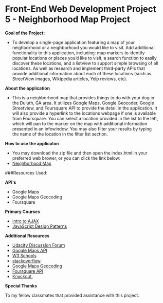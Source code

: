 Front-End Web Development Project 5 - Neighborhood Map Project
===============================

**Goal of the Project:**

* To develop a single-page application featuring a map of your neighborhood or a neighborhood you would like to visit. Add additional functionality to this application, including: map markers to identify popular locations or places you’d like to visit, a search function to easily discover these locations, and a listview to support simple browsing of all locations. As well as research and implement third-party APIs that provide additional information about each of these locations (such as StreetView images, Wikipedia articles, Yelp reviews, etc).

**About the application**

* This is a neighborhood map that provides things to do with your dog in the Duluth, GA area. It utilizes Google Maps, Google Geocoder, Google Streetview, and Foursquare API to provide the detail in the application. It will also provide a hyperlink to the locations webpage if one is available from Foursquare. You can select a location provided in the list to the left, which will pan to the marker on the map with additional information presented in an infowindow. You may also filter your results by typing the name of the location in the filter list section.

**How to use the applicaton**

* You may download the zip file and then open the index.html in your preferred web brower, or you can click the link below:
* [Neighborhood Map](http-maletzt.github.io-frontend-nanodegree-neighborhood-map-)

###Resources Used:

**API's**

* Google Maps
* Google Maps Geocoding
* Foursquare

**Primary Courses**

* [Intro to AJAX](https://www.udacity.com/course/viewer#!/c-ud110-nd/l-3310298553)
* [JavaScript Design Patterns](https://www.udacity.com/course/viewer#!/c-ud989-nd/l-3417188540)

**Additional Resources**

* [Udacity Discussion Forum](http://discussions.udacity.com/)
* [Google Maps API](https://developers.google.com/maps/documentation/javascript/tutorial)
* [W3 Schools](http://www.w3schools.com/)
* [stackoverflow](http://stackoverflow.com/)
* [Google Maps Geocoding](https://developers.google.com/maps/documentation/geocoding/?hl=de)
* [Foursquare API](https://developer.foursquare.com/docs/venues/explore)
* [Knockout.](http://learn.knockoutjs.com/)


**Special Thanks**

To my fellow classmates that provided assistance with this project.
